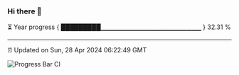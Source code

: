 ### Hi there 👋

⏳ Year progress { █████████▁▁▁▁▁▁▁▁▁▁▁▁▁▁▁▁▁▁▁▁▁ } 32.31 %

---

⏰ Updated on Sun, 28 Apr 2024 06:22:49 GMT

![Progress Bar CI](https://github.com/ZhaoGui/ZhaoGui/workflows/Progress%20Bar%20CI/badge.svg)
